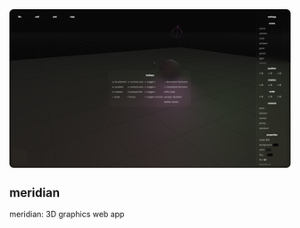 <div align="center">
  <img src="assets/meridian.png" alt="meridian: 3D graphics web app">
</div>

## meridian

meridian: 3D graphics web app
